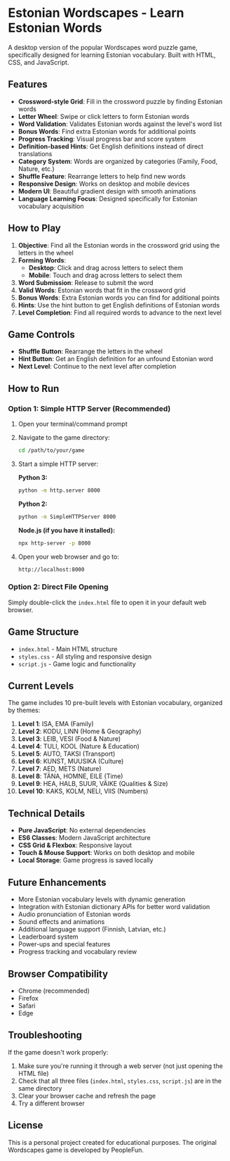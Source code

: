 # Estonian Wordscapes - Learn Estonian Words

A desktop version of the popular Wordscapes word puzzle game, specifically designed for learning Estonian vocabulary. Built with HTML, CSS, and JavaScript.

## Features

- **Crossword-style Grid**: Fill in the crossword puzzle by finding Estonian words
- **Letter Wheel**: Swipe or click letters to form Estonian words
- **Word Validation**: Validates Estonian words against the level's word list
- **Bonus Words**: Find extra Estonian words for additional points
- **Progress Tracking**: Visual progress bar and score system
- **Definition-based Hints**: Get English definitions instead of direct translations
- **Category System**: Words are organized by categories (Family, Food, Nature, etc.)
- **Shuffle Feature**: Rearrange letters to help find new words
- **Responsive Design**: Works on desktop and mobile devices
- **Modern UI**: Beautiful gradient design with smooth animations
- **Language Learning Focus**: Designed specifically for Estonian vocabulary acquisition

## How to Play

1. **Objective**: Find all the Estonian words in the crossword grid using the letters in the wheel
2. **Forming Words**: 
   - **Desktop**: Click and drag across letters to select them
   - **Mobile**: Touch and drag across letters to select them
3. **Word Submission**: Release to submit the word
4. **Valid Words**: Estonian words that fit in the crossword grid
5. **Bonus Words**: Extra Estonian words you can find for additional points
6. **Hints**: Use the hint button to get English definitions of Estonian words
7. **Level Completion**: Find all required words to advance to the next level

## Game Controls

- **Shuffle Button**: Rearrange the letters in the wheel
- **Hint Button**: Get an English definition for an unfound Estonian word
- **Next Level**: Continue to the next level after completion

## How to Run

### Option 1: Simple HTTP Server (Recommended)

1. Open your terminal/command prompt
2. Navigate to the game directory:
   ```bash
   cd /path/to/your/game
   ```
3. Start a simple HTTP server:

   **Python 3:**
   ```bash
   python -m http.server 8000
   ```

   **Python 2:**
   ```bash
   python -m SimpleHTTPServer 8000
   ```

   **Node.js (if you have it installed):**
   ```bash
   npx http-server -p 8000
   ```

4. Open your web browser and go to:
   ```
   http://localhost:8000
   ```

### Option 2: Direct File Opening

Simply double-click the `index.html` file to open it in your default web browser.

## Game Structure

- `index.html` - Main HTML structure
- `styles.css` - All styling and responsive design
- `script.js` - Game logic and functionality

## Current Levels

The game includes 10 pre-built levels with Estonian vocabulary, organized by themes:

1. **Level 1**: ISA, EMA (Family)
2. **Level 2**: KODU, LINN (Home & Geography)
3. **Level 3**: LEIB, VESI (Food & Nature)
4. **Level 4**: TULI, KOOL (Nature & Education)
5. **Level 5**: AUTO, TAKSI (Transport)
6. **Level 6**: KUNST, MUUSIKA (Culture)
7. **Level 7**: AED, METS (Nature)
8. **Level 8**: TÄNA, HOMNE, EILE (Time)
9. **Level 9**: HEA, HALB, SUUR, VÄIKE (Qualities & Size)
10. **Level 10**: KAKS, KOLM, NELI, VIIS (Numbers)

## Technical Details

- **Pure JavaScript**: No external dependencies
- **ES6 Classes**: Modern JavaScript architecture
- **CSS Grid & Flexbox**: Responsive layout
- **Touch & Mouse Support**: Works on both desktop and mobile
- **Local Storage**: Game progress is saved locally

## Future Enhancements

- More Estonian vocabulary levels with dynamic generation
- Integration with Estonian dictionary APIs for better word validation
- Audio pronunciation of Estonian words
- Sound effects and animations
- Additional language support (Finnish, Latvian, etc.)
- Leaderboard system
- Power-ups and special features
- Progress tracking and vocabulary review

## Browser Compatibility

- Chrome (recommended)
- Firefox
- Safari
- Edge

## Troubleshooting

If the game doesn't work properly:

1. Make sure you're running it through a web server (not just opening the HTML file)
2. Check that all three files (`index.html`, `styles.css`, `script.js`) are in the same directory
3. Clear your browser cache and refresh the page
4. Try a different browser

## License

This is a personal project created for educational purposes. The original Wordscapes game is developed by PeopleFun. 